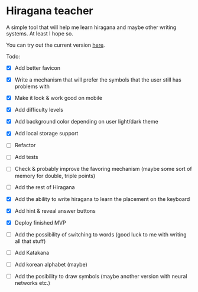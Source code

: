 # Hiragana teacher

A simple tool that will help me learn hiragana and maybe other writing systems. At least I hope so. 

You can try out the current version [here](https://hiragana-teacher.vercel.app/).

Todo:
- [x] Add better favicon
- [x] Write a mechanism that will prefer the symbols that the user still has problems with
- [x] Make it look & work good on mobile
- [x] Add difficulty levels
- [x] Add background color depending on user light/dark theme 
- [x] Add local storage support
- [ ] Refactor
- [ ] Add tests
- [ ] Check & probably improve the favoring mechanism (maybe some sort of memory for double, triple points)
- [ ] Add the rest of Hiragana 
- [x] Add the ability to write hiragana to learn the placement on the keyboard 
- [x] Add hint & reveal answer buttons
- [x] Deploy finished MVP
- [ ] Add the possibility of switching to words (good luck to me with writing all that stuff) 
- [ ] Add Katakana 
- [ ] Add korean alphabet (maybe)
- [ ] Add the posibility to draw symbols (maybe another version with neural networks etc.)

